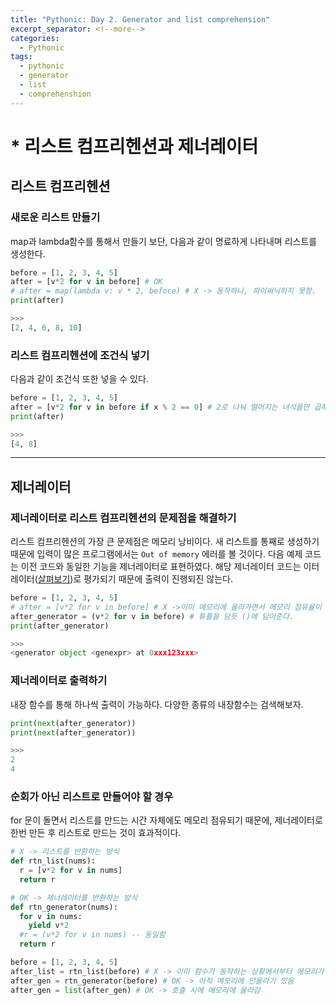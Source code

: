 ```yaml
---
title: "Pythonic: Day 2. Generator and list comprehension"
excerpt_separator: <!--more-->
categories:
  - Pythonic
tags: 
  - pythonic
  - generator
  - list
  - comprehenshion
---
```

# * 리스트 컴프리헨션과 제너레이터
## 리스트 컴프리헨션
### 새로운 리스트 만들기
map과 lambda함수를 통해서 만들기 보단, 다음과 같이 명료하게 나타내며 리스트를 생성한다.
```python
before = [1, 2, 3, 4, 5]
after = [v*2 for v in before] # OK
# after = map(lambda v: v * 2, before) # X -> 동작하나, 파이써닉하지 못함.
print(after)

>>>
[2, 4, 6, 8, 10]
```
<!--more-->

### 리스트 컴프리헨션에 조건식 넣기
다음과 같이 조건식 또한 넣을 수 있다.
```python
before = [1, 2, 3, 4, 5]
after = [v*2 for v in before if x % 2 == 0] # 2로 나눠 떨어지는 녀석들만 곱해 담기.
print(after)

>>>
[4, 8]
```
---

## 제너레이터
### 제너레이터로 리스트 컴프리헨션의 문제점을 해결하기
리스트 컴프리헨션의 가장 큰 문제점은 메모리 낭비이다. 새 리스트를 통째로 생성하기 때문에 입력이 많은 프로그램에서는 `Out of memory` 에러를 볼 것이다. 다음 예제 코드는 이전 코드와 동일한 기능을 제너레이터로 표현하였다. 해당 제너레이터 코드는 이터레이터([살펴보기](/pythonic/feature-of-iterator))로 평가되기 때문에 출력이 진행되진 않는다.

```python
before = [1, 2, 3, 4, 5]
# after = [v*2 for v in before] # X ->이미 메모리에 올라가면서 메모리 점유율이 계속 커지고 있는 상황
after_generator = (v*2 for v in before) # 튜플을 담듯 ()에 담아준다.
print(after_generator)

>>>
<generator object <genexpr> at 0xxx123xxx>
```

### 제너레이터로 출력하기
내장 함수를 통해 하나씩 출력이 가능하다. 다양한 종류의 내장함수는 검색해보자.
```python
print(next(after_generator))
print(next(after_generator))

>>>
2
4
```

### 순회가 아닌 리스트로 만들어야 할 경우
for 문이 돌면서 리스트를 만드는 시간 자체에도 메모리 점유되기 때문에, 제너레이터로 한번 만든 후 리스트로 만드는 것이 효과적이다.
```python
# X -> 리스트를 반환하는 방식
def rtn_list(nums): 
  r = [v*2 for v in nums]
  return r

# OK -> 제너레이터를 반환하는 방식
def rtn_generator(nums):
  for v in nums:
    yield v*2
  #r = (v*2 for v in nums) -- 동일함
  return r

before = [1, 2, 3, 4, 5]
after_list = rtn_list(before) # X -> 이미 함수가 동작하는 상황에서부터 메모리가 점유되고 있었음
after_gen = rtn_generator(before) # OK -> 아직 메모리에 안올라기 있음
after_gen = list(after_gen) # OK -> 호출 시에 메모리에 올라감
```
